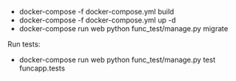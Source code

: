 
* docker-compose -f docker-compose.yml build
* docker-compose -f docker-compose.yml up -d
* docker-compose run web python func_test/manage.py migrate 

Run tests:
* docker-compose run web python func_test/manage.py test funcapp.tests

